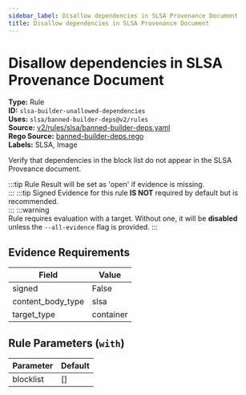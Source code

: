 ```yaml
---
sidebar_label: Disallow dependencies in SLSA Provenance Document
title: Disallow dependencies in SLSA Provenance Document
---  
```

# Disallow dependencies in SLSA Provenance Document  
**Type:** Rule  
**ID:** `slsa-builder-unallowed-dependencies`  
**Uses:** `slsa/banned-builder-deps@v2/rules`  
**Source:** [v2/rules/slsa/banned-builder-deps.yaml](https://github.com/scribe-public/sample-policies/v2/rules/slsa/banned-builder-deps.yaml)  
**Rego Source:** [banned-builder-deps.rego](https://github.com/scribe-public/sample-policies/v2/rules/slsa/banned-builder-deps.rego)  
**Labels:** SLSA, Image  

Verify that dependencies in the block list do not appear in the SLSA Proveance document.

:::tip 
Rule Result will be set as 'open' if evidence is missing.  
::: 
:::tip 
Signed Evidence for this rule **IS NOT** required by default but is recommended.  
::: 
:::warning  
Rule requires evaluation with a target. Without one, it will be **disabled** unless the `--all-evidence` flag is provided.
::: 

## Evidence Requirements  
| Field | Value |
|-------|-------|
| signed | False |
| content_body_type | slsa |
| target_type | container |

## Rule Parameters (`with`)  
| Parameter | Default |
|-----------|---------|
| blocklist | [] |
